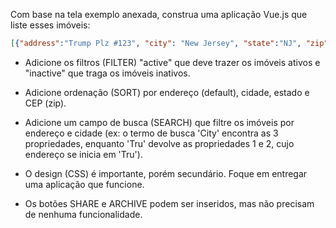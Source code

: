 Com base na tela exemplo anexada, construa uma aplicação Vue.js que liste esses imóveis:

```json
[{"address":"Trump Plz #123", "city": "New Jersey", "state":"NJ", "zip":"33140", "image":"https://placeimg.com/300/200/any", "active":true}, {"address": "Truman E Rd", "city":"Kansas City", "state":"MO", "zip":"33140","image":"https://placeimg.com/300/200/any","active": true}, {"address": "Jazz Avenue 32", "city":"Salt Lake City", "state":"UT", "zip":"33333","image":"https://placeimg.com/300/200/any","active": false}]
```

- Adicione os filtros (FILTER) "active" que deve trazer os imóveis ativos e "inactive" que traga os imóveis inativos.

- Adicione ordenação (SORT) por endereço (default), cidade, estado e CEP (zip).

- Adicione um campo de busca (SEARCH) que filtre os imóveis por endereço e cidade (ex: o termo de busca 'City' encontra as 3 propriedades, enquanto 'Tru' devolve as propriedades 1 e 2, cujo endereço se inicia em 'Tru').

- O design (CSS) é importante, porém secundário. Foque em entregar uma aplicação que funcione.

- Os botões SHARE e ARCHIVE podem ser inseridos, mas não precisam de nenhuma funcionalidade.